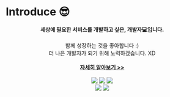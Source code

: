 <div>
  <div>
    <h1>Introduce 😎</h1>
    <div align="center">
      <strong>세상에 필요한 서비스를 개발하고 싶은, 개발자💻입니다.</strong><br />
      <br />
      <div>함께 성장하는 것을 좋아합니다 :)<br />
      더 나은 개발자가 되기 위해 노력하겠습니다. XD</div>
      <br />
      <a target="_blank" href="https://dyel.notion.site/Dyel-Park-d0cbbcccc421470698ff3a3d23709caa">
        <strong>
          자세히 알아보기 >>
        </strong>
      </a>
    </div>
    <br />
    <div>
      <div align="center">
        <img src="https://img.shields.io/badge/%20-F7DF1E?style=flat&label=JavaScript&labelColor=F7DF1E&logo=JavaScript&logoColor=white" />
        <img src="https://img.shields.io/badge/%20-2D79C7?style=flat&label=TypeScript&labelColor=2D79C7&logo=TypeScript&logoColor=white" />
        <img src="https://img.shields.io/badge/%20-000?style=flat&label=Next.js&labelColor=000&logo=Next.js&logoColor=white" />
        <br />
        <img src="https://img.shields.io/badge/%20-0052cc?style=flat&label=Confluence&labelColor=0052cc&logo=Confluence&logoColor=white" />
        <img src="https://img.shields.io/badge/%20-0052cc?style=flat&label=Jira&labelColor=0052cc&logo=Jira&logoColor=white" />
      </div>
    </div>
  </div>
</div>
